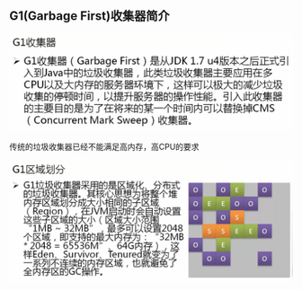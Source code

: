 ## G1(Garbage First)收集器简介

![](/assets/3611517234415_.pic_hd.jpg)

传统的垃圾收集器已经不能满足高内存，高CPU的要求

![](/assets/3621517235282_.pic_hd.jpg)

